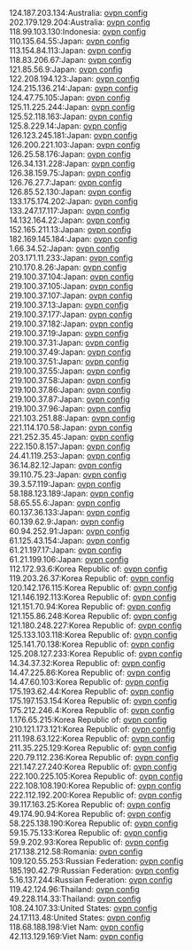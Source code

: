 124.187.203.134:Australia: [ovpn config](vpn/124_187_203_134.ovpn)  
202.179.129.204:Australia: [ovpn config](vpn/202_179_129_204.ovpn)  
118.99.103.130:Indonesia: [ovpn config](vpn/118_99_103_130.ovpn)  
110.135.64.55:Japan: [ovpn config](vpn/110_135_64_55.ovpn)  
113.154.84.113:Japan: [ovpn config](vpn/113_154_84_113.ovpn)  
118.83.206.67:Japan: [ovpn config](vpn/118_83_206_67.ovpn)  
121.85.56.9:Japan: [ovpn config](vpn/121_85_56_9.ovpn)  
122.208.194.123:Japan: [ovpn config](vpn/122_208_194_123.ovpn)  
124.215.136.214:Japan: [ovpn config](vpn/124_215_136_214.ovpn)  
124.47.75.105:Japan: [ovpn config](vpn/124_47_75_105.ovpn)  
125.11.225.244:Japan: [ovpn config](vpn/125_11_225_244.ovpn)  
125.52.118.163:Japan: [ovpn config](vpn/125_52_118_163.ovpn)  
125.8.229.14:Japan: [ovpn config](vpn/125_8_229_14.ovpn)  
126.123.245.181:Japan: [ovpn config](vpn/126_123_245_181.ovpn)  
126.200.221.103:Japan: [ovpn config](vpn/126_200_221_103.ovpn)  
126.25.58.176:Japan: [ovpn config](vpn/126_25_58_176.ovpn)  
126.34.131.228:Japan: [ovpn config](vpn/126_34_131_228.ovpn)  
126.38.159.75:Japan: [ovpn config](vpn/126_38_159_75.ovpn)  
126.76.27.7:Japan: [ovpn config](vpn/126_76_27_7.ovpn)  
126.85.52.130:Japan: [ovpn config](vpn/126_85_52_130.ovpn)  
133.175.174.202:Japan: [ovpn config](vpn/133_175_174_202.ovpn)  
133.247.17.117:Japan: [ovpn config](vpn/133_247_17_117.ovpn)  
14.132.164.22:Japan: [ovpn config](vpn/14_132_164_22.ovpn)  
152.165.211.13:Japan: [ovpn config](vpn/152_165_211_13.ovpn)  
182.169.145.184:Japan: [ovpn config](vpn/182_169_145_184.ovpn)  
1.66.34.52:Japan: [ovpn config](vpn/1_66_34_52.ovpn)  
203.171.11.233:Japan: [ovpn config](vpn/203_171_11_233.ovpn)  
210.170.8.26:Japan: [ovpn config](vpn/210_170_8_26.ovpn)  
219.100.37.104:Japan: [ovpn config](vpn/219_100_37_104.ovpn)  
219.100.37.105:Japan: [ovpn config](vpn/219_100_37_105.ovpn)  
219.100.37.107:Japan: [ovpn config](vpn/219_100_37_107.ovpn)  
219.100.37.13:Japan: [ovpn config](vpn/219_100_37_13.ovpn)  
219.100.37.177:Japan: [ovpn config](vpn/219_100_37_177.ovpn)  
219.100.37.182:Japan: [ovpn config](vpn/219_100_37_182.ovpn)  
219.100.37.19:Japan: [ovpn config](vpn/219_100_37_19.ovpn)  
219.100.37.31:Japan: [ovpn config](vpn/219_100_37_31.ovpn)  
219.100.37.49:Japan: [ovpn config](vpn/219_100_37_49.ovpn)  
219.100.37.51:Japan: [ovpn config](vpn/219_100_37_51.ovpn)  
219.100.37.55:Japan: [ovpn config](vpn/219_100_37_55.ovpn)  
219.100.37.58:Japan: [ovpn config](vpn/219_100_37_58.ovpn)  
219.100.37.86:Japan: [ovpn config](vpn/219_100_37_86.ovpn)  
219.100.37.87:Japan: [ovpn config](vpn/219_100_37_87.ovpn)  
219.100.37.96:Japan: [ovpn config](vpn/219_100_37_96.ovpn)  
221.103.251.88:Japan: [ovpn config](vpn/221_103_251_88.ovpn)  
221.114.170.58:Japan: [ovpn config](vpn/221_114_170_58.ovpn)  
221.252.35.45:Japan: [ovpn config](vpn/221_252_35_45.ovpn)  
222.150.8.157:Japan: [ovpn config](vpn/222_150_8_157.ovpn)  
24.41.119.253:Japan: [ovpn config](vpn/24_41_119_253.ovpn)  
36.14.82.12:Japan: [ovpn config](vpn/36_14_82_12.ovpn)  
39.110.75.23:Japan: [ovpn config](vpn/39_110_75_23.ovpn)  
39.3.57.119:Japan: [ovpn config](vpn/39_3_57_119.ovpn)  
58.188.123.189:Japan: [ovpn config](vpn/58_188_123_189.ovpn)  
58.65.55.6:Japan: [ovpn config](vpn/58_65_55_6.ovpn)  
60.137.36.133:Japan: [ovpn config](vpn/60_137_36_133.ovpn)  
60.139.62.9:Japan: [ovpn config](vpn/60_139_62_9.ovpn)  
60.94.252.91:Japan: [ovpn config](vpn/60_94_252_91.ovpn)  
61.125.43.154:Japan: [ovpn config](vpn/61_125_43_154.ovpn)  
61.21.197.17:Japan: [ovpn config](vpn/61_21_197_17.ovpn)  
61.21.199.106:Japan: [ovpn config](vpn/61_21_199_106.ovpn)  
112.172.93.6:Korea Republic of: [ovpn config](vpn/112_172_93_6.ovpn)  
119.203.26.37:Korea Republic of: [ovpn config](vpn/119_203_26_37.ovpn)  
120.142.176.115:Korea Republic of: [ovpn config](vpn/120_142_176_115.ovpn)  
121.146.192.113:Korea Republic of: [ovpn config](vpn/121_146_192_113.ovpn)  
121.151.70.94:Korea Republic of: [ovpn config](vpn/121_151_70_94.ovpn)  
121.155.86.248:Korea Republic of: [ovpn config](vpn/121_155_86_248.ovpn)  
121.180.248.227:Korea Republic of: [ovpn config](vpn/121_180_248_227.ovpn)  
125.133.103.118:Korea Republic of: [ovpn config](vpn/125_133_103_118.ovpn)  
125.141.70.138:Korea Republic of: [ovpn config](vpn/125_141_70_138.ovpn)  
125.208.127.233:Korea Republic of: [ovpn config](vpn/125_208_127_233.ovpn)  
14.34.37.32:Korea Republic of: [ovpn config](vpn/14_34_37_32.ovpn)  
14.47.225.86:Korea Republic of: [ovpn config](vpn/14_47_225_86.ovpn)  
14.47.60.103:Korea Republic of: [ovpn config](vpn/14_47_60_103.ovpn)  
175.193.62.44:Korea Republic of: [ovpn config](vpn/175_193_62_44.ovpn)  
175.197.153.154:Korea Republic of: [ovpn config](vpn/175_197_153_154.ovpn)  
175.212.246.4:Korea Republic of: [ovpn config](vpn/175_212_246_4.ovpn)  
1.176.65.215:Korea Republic of: [ovpn config](vpn/1_176_65_215.ovpn)  
210.121.173.121:Korea Republic of: [ovpn config](vpn/210_121_173_121.ovpn)  
211.198.63.122:Korea Republic of: [ovpn config](vpn/211_198_63_122.ovpn)  
211.35.225.129:Korea Republic of: [ovpn config](vpn/211_35_225_129.ovpn)  
220.79.112.236:Korea Republic of: [ovpn config](vpn/220_79_112_236.ovpn)  
221.147.27.240:Korea Republic of: [ovpn config](vpn/221_147_27_240.ovpn)  
222.100.225.105:Korea Republic of: [ovpn config](vpn/222_100_225_105.ovpn)  
222.108.108.190:Korea Republic of: [ovpn config](vpn/222_108_108_190.ovpn)  
222.112.192.200:Korea Republic of: [ovpn config](vpn/222_112_192_200.ovpn)  
39.117.163.25:Korea Republic of: [ovpn config](vpn/39_117_163_25.ovpn)  
49.174.90.94:Korea Republic of: [ovpn config](vpn/49_174_90_94.ovpn)  
58.225.138.190:Korea Republic of: [ovpn config](vpn/58_225_138_190.ovpn)  
59.15.75.133:Korea Republic of: [ovpn config](vpn/59_15_75_133.ovpn)  
59.9.202.93:Korea Republic of: [ovpn config](vpn/59_9_202_93.ovpn)  
217.138.212.58:Romania: [ovpn config](vpn/217_138_212_58.ovpn)  
109.120.55.253:Russian Federation: [ovpn config](vpn/109_120_55_253.ovpn)  
185.190.42.79:Russian Federation: [ovpn config](vpn/185_190_42_79.ovpn)  
5.16.137.244:Russian Federation: [ovpn config](vpn/5_16_137_244.ovpn)  
119.42.124.96:Thailand: [ovpn config](vpn/119_42_124_96.ovpn)  
49.228.114.33:Thailand: [ovpn config](vpn/49_228_114_33.ovpn)  
108.24.107.33:United States: [ovpn config](vpn/108_24_107_33.ovpn)  
24.17.113.48:United States: [ovpn config](vpn/24_17_113_48.ovpn)  
118.68.188.198:Viet Nam: [ovpn config](vpn/118_68_188_198.ovpn)  
42.113.129.169:Viet Nam: [ovpn config](vpn/42_113_129_169.ovpn)  
